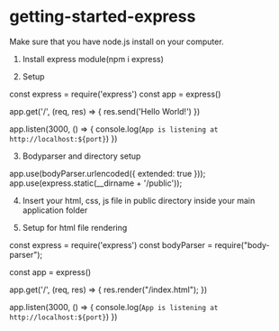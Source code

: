 # getting-started-express

Make sure that you have node.js install on your computer.

1. Install express module(npm i express)

2. Setup

const express = require('express')
const app = express()

app.get('/', (req, res) => {
  res.send('Hello World!')
})

app.listen(3000, () => {
  console.log(`App is listening at http://localhost:${port}`)
})

3.  Bodyparser and directory setup

app.use(bodyParser.urlencoded({ extended: true }));
app.use(express.static(__dirname + '/public'));

4. Insert your html, css, js file in public directory inside your main application folder

5. Setup for html file rendering

const express = require('express')
const bodyParser = require("body-parser");

const app = express()

app.get('/', (req, res) => {
      res.render("/index.html");
})

app.listen(3000, () => {
  console.log(`App is listening at http://localhost:${port}`)
})
